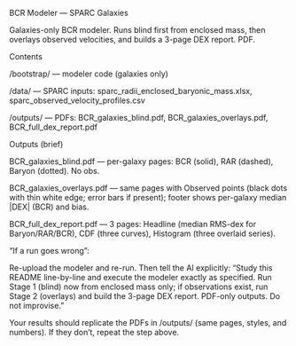 BCR Modeler — SPARC Galaxies

Galaxies-only BCR modeler. Runs blind first from enclosed mass, then overlays observed velocities, and builds a 3-page DEX report. PDF.

Contents

/bootstrap/ — modeler code (galaxies only)

/data/ — SPARC inputs: sparc_radii_enclosed_baryonic_mass.xlsx, sparc_observed_velocity_profiles.csv

/outputs/ — PDFs: BCR_galaxies_blind.pdf, BCR_galaxies_overlays.pdf, BCR_full_dex_report.pdf




Outputs (brief)

BCR_galaxies_blind.pdf — per-galaxy pages: BCR (solid), RAR (dashed), Baryon (dotted). No obs.

BCR_galaxies_overlays.pdf — same pages with Observed points (black dots with thin white edge; error bars if present); footer shows per-galaxy median |DEX| (BCR) and bias.

BCR_full_dex_report.pdf — 3 pages: Headline (median RMS-dex for Baryon/RAR/BCR), CDF (three curves), Histogram (three overlaid series).

“If a run goes wrong”:

Re-upload the modeler and re-run. Then tell the AI explicitly:
“Study this README line-by-line and execute the modeler exactly as specified. Run Stage 1 (blind) now from enclosed mass only; if observations exist, run Stage 2 (overlays) and build the 3-page DEX report. PDF-only outputs. Do not improvise.”

Your results should replicate the PDFs in /outputs/ (same pages, styles, and numbers). If they don’t, repeat the step above.
